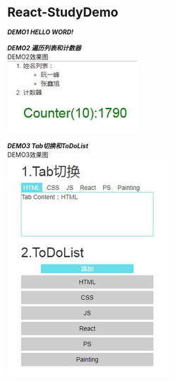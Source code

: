 # React-StudyDemo
***DEMO1 HELLO WORD!***
<br>
<br>
***DEMO2 遍历列表和计数器***
<br>
DEMO2效果图
<br>
![demo2](https://raw.githubusercontent.com/ylucky/React-StudyDemo/master/pictures/demo2.jpg)
<br>
<br>
***DEMO3 Tab切换和ToDoList***
<br>
DEMO3效果图
<br>
![demo3](https://raw.githubusercontent.com/ylucky/React-StudyDemo/master/pictures/demo3.jpg)
